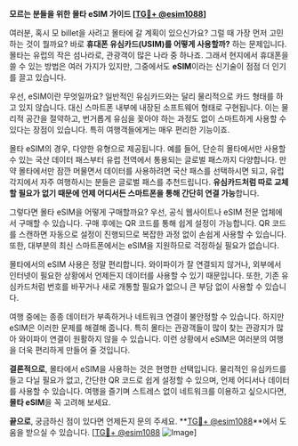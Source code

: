**모르는 분들을 위한 몰타 eSIM 가이드 [[TG💪+ @esim1088](https://t.me/s/esim1088)]**

여러분, 혹시 모 billet을 사려고 몰타에 갈 계획이 있으신가요? 그럴 때 가장 먼저 고민하는 것이 뭘까요? 바로 **휴대폰 유심카드(USIM)를 어떻게 사용할까?** 하는 문제입니다. 몰타는 유럽의 작은 섬나라로, 관광객이 많은 나라 중 하나죠. 그래서 현지에서 휴대폰을 쓸 수 있는 방법은 여러 가지가 있지만, 그중에서도 **eSIM**이라는 신기술이 점점 더 인기를 끌고 있습니다.

우선, eSIM이란 무엇일까요? 일반적인 유심카드와는 달리 물리적으로 카드 형태를 하고 있지 않습니다. 대신 스마트폰 내부에 내장된 소프트웨어 형태로 구현됩니다. 이는 물리적 공간을 절약하고, 번거롭게 유심을 꽂아야 하는 과정도 없이 스마트하게 사용할 수 있다는 장점이 있습니다. 특히 여행객들에게는 매우 편리한 기능이죠.

몰타 eSIM의 경우, 다양한 유형으로 제공됩니다. 예를 들어, 단순히 몰타에서만 사용할 수 있는 국산 데이터 패스부터 유럽 전역에서 통용되는 글로벌 패스까지 다양합니다. 만약 몰타에서만 잠깐 머물면서 데이터를 사용하려면 국산 패스를 선택하시면 되고, 유럽 각지에서 자주 여행하시는 분들은 글로벌 패스를 추천드립니다. **유심카드처럼 따로 교체할 필요가 없기 때문에 언제 어디서든 스마트폰을 통해 간단히 연결 가능**합니다.

그렇다면 몰타 eSIM을 어떻게 구매할까요? 우선, 공식 웹사이트나 eSIM 전문 업체에서 구매할 수 있습니다. 구매 후에는 QR 코드를 통해 쉽게 설정이 가능합니다. QR 코드를 스캔하면 자동으로 설정이 진행되므로 복잡한 과정 없이 손쉽게 사용할 수 있습니다. 또한, 대부분의 최신 스마트폰에서는 eSIM을 지원하므로 걱정하실 필요가 없습니다.

몰타에서의 eSIM 사용은 정말 편리합니다. 와이파이가 잘 연결되지 않거나, 외부에서 인터넷이 필요한 상황에서 언제든지 데이터를 사용할 수 있기 때문입니다. 또한, 기존 유심카드처럼 번호를 바꾸거나 새로 개통할 필요가 없으니 큰 부담 없이 사용할 수 있습니다.

여행 중에는 종종 데이터가 부족하거나 네트워크 연결이 불안정할 수 있습니다. 하지만 eSIM은 이러한 문제를 해결해 줍니다. 특히 몰타는 관광객들이 많이 찾는 관광지가 많아 와이파이 연결이 원활하지 않을 수 있습니다. 이런 상황에서 eSIM은 여러분의 여행을 더욱 편리하게 만들어 줄 것입니다.

**결론적으로**, 몰타에서 eSIM을 사용하는 것은 현명한 선택입니다. 물리적인 유심카드를 들고 다닐 필요가 없고, 간단한 QR 코드로 쉽게 설정할 수 있으며, 언제 어디서나 데이터를 사용할 수 있습니다. 여행을 즐기며 스트레스 없이 네트워크를 이용하고 싶으시다면, **몰타 eSIM**을 꼭 고려해 보세요.

**끝으로**, 궁금하신 점이 있다면 언제든지 문의 주세요. **[TG💪+ @esim1088](https://t.me/s/esim1088)**에서 도움을 받으실 수 있습니다. [[TG💪+ @esim1088](https://t.me/s/esim1088) ![Image](https://i.postimg.cc/Y0z9fWf4/image.png)]
